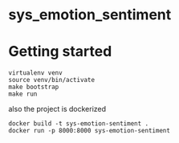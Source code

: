 # sys_emotion_sentiment

# Getting started


```
virtualenv venv
source venv/bin/activate
make bootstrap
make run
```

also the project is dockerized


```
docker build -t sys-emotion-sentiment .
docker run -p 8000:8000 sys-emotion-sentiment
```
